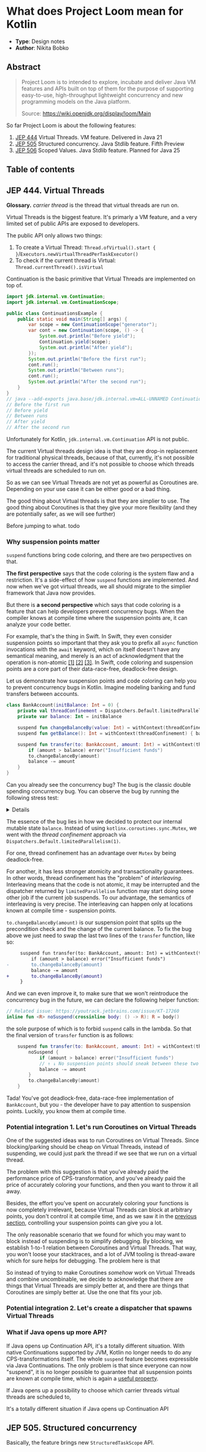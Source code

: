 # What does Project Loom mean for Kotlin

* **Type**: Design notes
* **Author**: Nikita Bobko

## Abstract

> Project Loom is to intended to explore,
incubate and deliver Java VM features and APIs built on top of them for the purpose of supporting easy-to-use,
high-throughput lightweight concurrency and new programming models on the Java platform.
>
> Source: https://wiki.openjdk.org/display/loom/Main

So far Project Loom is about the following features:
1. [JEP 444](https://openjdk.org/jeps/444) Virtual Threads. VM feature. Delivered in Java 21
2. [JEP 505](https://openjdk.org/jeps/505) Structured concurrency. Java Stdlib feature. Fifth Preview
3. [JEP 506](https://openjdk.org/jeps/506) Scoped Values. Java Stdlib feature. Planned for Java 25

## Table of contents

## JEP 444. Virtual Threads

**Glossary.** *carrier thread* is the thread that virtual threads are run on.

Virtual Threads is the biggest feature.
It's primarly a VM feature, and a very limited set of public APIs are exposed to developers.

The public API only allows two things:
1. To create a Virtual Thread: `Thread.ofVirtual().start {  }`/`Executors.newVirtualThreadPerTaskExecutor()`
2. To check if the current thread is Virtual: `Thread.currentThread().isVirtual`

Continuation is the basic primitive that Virtual Threads are implemented on top of.

```java
import jdk.internal.vm.Continuation;
import jdk.internal.vm.ContinuationScope;

public class ContinuationsExample {
    public static void main(String[] args) {
        var scope = new ContinuationScope("generator");
        var cont = new Continuation(scope, () -> {
            System.out.println("Before yield");
            Continuation.yield(scope);
            System.out.println("After yield");
        });
        System.out.println("Before the first run");
        cont.run();
        System.out.println("Between runs");
        cont.run();
        System.out.println("After the second run");
    }
}
// java --add-exports java.base/jdk.internal.vm=ALL-UNNAMED ContinuationsExample.java
// Before the first run
// Before yield
// Between runs
// After yield
// After the second run
```

Unfortunately for Kotlin, `jdk.internal.vm.Continuation` API is not public.

The current Virtual threads design idea is that they are drop-in replacement for traditional physical threads,
because of that, currently, it's not possible to access the carrier thread,
and it's not possible to choose which threads virtual threads are scheduled to run on.

So as we can see Virtual Threads are not yet as powerful as Coroutines are.
Depending on your use case it can be either good or a bad thing.

The good thing about Virtual threads is that they are simplier to use.
The good thing about Coroutines is that they give your more flexibility (and they are potentially safer, as we will see further)

Before jumping to what. todo

### Why suspension points matter

`suspend` functions bring code coloring,
and there are two perspectives on that.

**The first perspective** says that the code coloring is the system flaw and a restriction.
It's a side-effect of how `suspend` functions are implemented.
And now when we've got virtual threads, we all should migrate to the simplier framework that Java now provides.

But there is **a second perspective** which says that code coloring is a feature that can help developers prevent concurrency bugs.
When the compiler knows at compile time where the suspension points are, it can analyze your code better.

For example, that's the thing in Swift.
In Swift, they even consider suspension points so important that they ask you to prefix all `async` function invocations with the `await` keyword,
which on itself doesn't have any semantical meaning, and merely is an act of acknowledgment that the operation is non-atomic
[\[1\]](https://github.com/swiftlang/swift-evolution/blob/main/proposals/0296-async-await.md#await-expressions)
[\[2\]](https://github.com/swiftlang/swift-evolution/blob/main/proposals/0296-async-await.md#suspension-points)
[\[3\]](https://github.com/swiftlang/swift-evolution/blob/main/proposals/0306-actors.md#actor-reentrancy).
In Swift, code coloring and suspension points are a core part of their data-race-free, deadlock-free design.

Let us demonstrate how suspension points and code coloring can help you to prevent concurrency bugs in Kotlin.
Imagine modeling banking and fund transfers between accounts.

```kotlin
class BankAccount(initBalance: Int = 0) {
    private val threadConfinement = Dispatchers.Default.limitedParallelism(1)
    private var balance: Int = initBalance

    suspend fun changeBalanceBy(value: Int) = withContext(threadConfinement) { balance += value }
    suspend fun getBalance(): Int = withContext(threadConfinement) { balance }

    suspend fun transfer(to: BankAccount, amount: Int) = withContext(threadConfinement) {
        if (amount > balance) error("Insufficient funds")
        to.changeBalanceBy(amount)
        balance -= amount
    }
}
```

Can you already see the concurrency bug?
The bug is the classic double spending concurrency bug.
You can observe the bug by running the following stress test:

<details>

```kotlin
fun main() {
    runBlocking(Dispatchers.Default) {
        repeat(1000) { // 1000 repeats should be enough
            try {
                val acc1 = BankAccount(100)
                val acc2 = BankAccount(0)
                val acc3 = BankAccount(0)

                coroutineScope {
                    launch { acc1.transfer(acc2, 60) }
                    launch { acc1.transfer(acc3, 60) }
                }
                println("Double spending detected! ${acc1.getBalance()} ${acc2.getBalance()} ${acc3.getBalance()}")
                exitProcess(1)
            } catch (_: IllegalStateException) {}
        }
    }
}
```

</details>

The essence of the bug lies in how we decided to protect our internal mutable state `balance`.
Instead of using `kotlinx.coroutines.sync.Mutex`, we went with the _thread confinement_ approach via `Dispatchers.Default.limitedParallelism(1)`.

For one, thread confinement has an advantage over `Mutex` by being deadlock-free.

For another, it has less stronger atomicity and transactionality guarantees.
In other words, thread confinement has the "problem" of _interleaving_.
Interleaving means that the code is not atomic,
it may be interrupted and the dispatcher returned by `limitedParallelism` function may start doing some other job if the current job suspends.
To our advantage, the semantics of interleaving is very precise.
The interleaving can happen only at locations known at compile time - suspension points.

`to.changeBalanceBy(amount)` is our suspension point that splits up the precondition check and the change of the current balance.
To fix the bug above we just need to swap the last two lines of the `transfer` function, like so:

```diff
     suspend fun transfer(to: BankAccount, amount: Int) = withContext(threadConfinement) {
         if (amount > balance) error("Insufficient funds")
-        to.changeBalanceBy(amount)
         balance -= amount
+        to.changeBalanceBy(amount)
     }
```

And we can even improve it,
to make sure that we won't reintroduce the concurrency bug in the future,
we can declare the following helper function:

```kotlin
// Related issue: https://youtrack.jetbrains.com/issue/KT-17260
inline fun <R> noSuspend(crossinline body: () -> R): R = body()
```

the sole purpose of which is to forbid `suspend` calls in the lambda.
So that the final version of `transfer` function is as follows:

```kotlin
    suspend fun transfer(to: BankAccount, amount: Int) = withContext(threadConfinement) {
        noSuspend {
            if (amount > balance) error("Insufficient funds")
            // ↑ ↓ No suspension points should sneak between these two lines
            balance -= amount
        }
        to.changeBalanceBy(amount)
    }
```

Tada! You've got deadlock-free, data-race-free implementation of `BankAccount`,
but you - the developer have to pay attention to suspension points.
Luckily, you know them at compile time.

### Potential integration 1. Let's run Coroutines on Virtual Threads

One of the suggested ideas was to run Coroutines on Virtual Threads.
Since blocking/parking should be cheap on Virtual Threads, instead of suspending,
we could just park the thread if we see that we run on a virtual thread.

The problem with this suggestion is that you've already paid the performance price of CPS-transformation,
and you've already paid the price of accurately coloring your functions,
and then you want to throw it all away.

Besides, the effort you've spent on accurately coloring your functions is now completely irrelevant,
because Virtual Threads can block at arbitrary points,
you don't control it at compile time, and as we saw it in the [previous section](#why-suspension-points-matter),
controlling your suspension points can give you a lot.

The only reasonable scenario that we found for which you may want to block instead of suspending is to simplify debugging.
By blocking, we establish 1-to-1 relation between Coroutines and Virtual Threads.
That way, you won't loose your stacktraces, and a lot of JVM tooling is thread-aware which for sure helps for debugging.
The problem here is that 

So instead of trying to make Coroutines _somehow_ work on Virtual Threads and combine uncombinable,
we decide to acknowledge that there are things that Virtual Threads are simply better at,
and there are things that Coroutines are simply better at.
Use the one that fits your job.

### Potential integration 2. Let's create a dispatcher that spawns Virtual Threads

### What if Java opens up more API?

If Java opens up Continuation API, it's a totally different situation.
With native Continuations supported by JVM,
Kotlin no longer needs to do any CPS-transformations itself.
The whole `suspend` feature becomes expressible via Java Continuations.
The only problem is that since everyone can now "suspend",
it is no longer possible to guarantee that all suspension points are known at compile time,
which is again a [useful property](#why-suspension-points-matter).

If Java opens up a possibility to choose which carrier threads virtual threads are scheduled to,


It's a totally different situation if Java opens up Continuation API

## JEP 505. Structured concurrency

Basically, the feature brings new `StructuredTaskScope` API.
